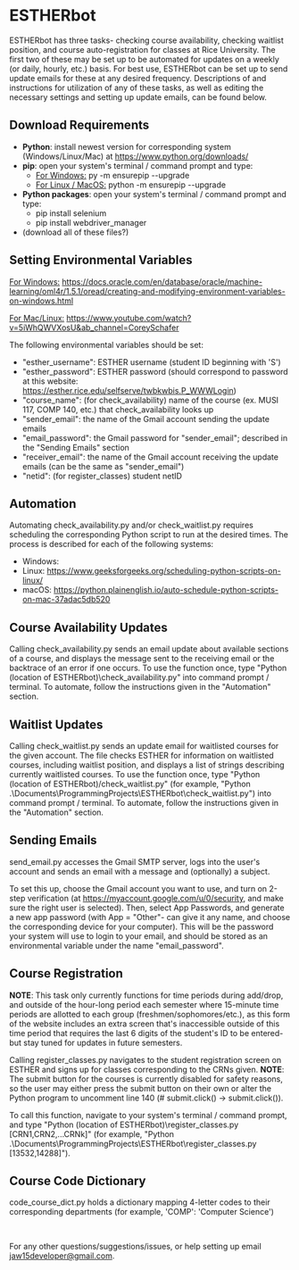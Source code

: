 # ESTHERbot
ESTHERbot has three tasks- checking course availability, checking waitlist position, and course auto-registration for classes at Rice University. The first two of these may be set up to be automated for updates on a weekly (or daily, hourly, etc.) basis. For best use, ESTHERbot can be set up to send update emails for these at any desired frequency. Descriptions of and instructions for utilization of any of these tasks, as well as editing the necessary settings and setting up update emails, can be found below.

## Download Requirements
* **Python**: install newest version for corresponding system (Windows/Linux/Mac) at https://www.python.org/downloads/
* **pip**: open your system's terminal / command prompt and type: 
  - <ins>For Windows:</ins> py -m ensurepip --upgrade
  - <ins>For Linux / MacOS:</ins> python -m ensurepip --upgrade
* **Python packages**: open your system's terminal / command prompt and type: 
  - pip install selenium
  - pip install webdriver_manager
* (download all of these files?)

## Setting Environmental Variables
<ins>For Windows:</ins> https://docs.oracle.com/en/database/oracle/machine-learning/oml4r/1.5.1/oread/creating-and-modifying-environment-variables-on-windows.html

<ins>For Mac/Linux:</ins> https://www.youtube.com/watch?v=5iWhQWVXosU&ab_channel=CoreySchafer

The following environmental variables should be set:
  - "esther_username": ESTHER username (student ID beginning with 'S')
  - "esther_password": ESTHER password (should correspond to password at this website: https://esther.rice.edu/selfserve/twbkwbis.P_WWWLogin)
  - "course_name": (for check_availability) name of the course (ex. MUSI 117, COMP 140, etc.) that check_availability looks up
  - "sender_email": the name of the Gmail account sending the update emails
  - "email_password": the Gmail password for "sender_email"; described in the "Sending Emails" section
  - "receiver_email": the name of the Gmail account receiving the update emails (can be the same as "sender_email")
  - "netid": (for register_classes) student netID

## Automation
Automating check_availability.py and/or check_waitlist.py requires scheduling the corresponding Python script to run at the desired times. The process is described for each of the following systems: 
* Windows: 
* Linux: https://www.geeksforgeeks.org/scheduling-python-scripts-on-linux/
* macOS: https://python.plainenglish.io/auto-schedule-python-scripts-on-mac-37adac5db520

## Course Availability Updates
Calling check_availability.py sends an email update about available sections of a course, and displays the message sent to the receiving email or the backtrace of an error if one occurs. To use the function once, type "Python (location of ESTHERbot)\check_availability.py" into command prompt / terminal. To automate, follow the instructions given in the "Automation" section.

## Waitlist Updates
Calling check_waitlist.py sends an update email for waitlisted courses for the given account. The file checks ESTHER for information on waitlisted courses, including waitlist position, and displays a list of strings describing currently waitlisted courses. To use the function once, type "Python (location of ESTHERbot)/check_waitlist.py" (for example, "Python .\Documents\ProgrammingProjects\ESTHERbot\check_waitlist.py") into command prompt / terminal. To automate, follow the instructions given in the "Automation" section.

## Sending Emails
send_email.py accesses the Gmail SMTP server, logs into the user's account and sends an email with a message and (optionally) a subject.

To set this up, choose the Gmail account you want to use, and turn on 2-step verification (at https://myaccount.google.com/u/0/security, and make sure the right user is selected). Then, select App Passwords, and generate a new app password (with App = "Other"- can give it any name, and choose the corresponding device for your computer). This will be the password your system will use to login to your email, and should be stored as an environmental variable under the name "email_password".

## Course Registration
**NOTE**: This task only currently functions for time periods during add/drop, and outside of the hour-long period each semester where 15-minute time periods are allotted to each group (freshmen/sophomores/etc.), as this form of the website includes an extra screen that's inaccessible outside of this time period that requires the last 6 digits of the student's ID to be entered- but stay tuned for updates in future semesters. 

Calling register_classes.py navigates to the student registration screen on ESTHER and signs up for classes corresponding to the CRNs given. **NOTE**: The submit button for the courses is currently disabled for safety reasons, so the user may either press the submit button on their own or alter the Python program to uncomment line 140 (# submit.click() -> submit.click()).

To call this function, navigate to your system's terminal / command prompt, and type "Python (location of ESTHERbot)\register_classes.py [CRN1,CRN2,...CRNk]" (for example, "Python .\Documents\ProgrammingProjects\ESTHERbot\register_classes.py [13532,14288]"). 

## Course Code Dictionary
code_course_dict.py holds a dictionary mapping 4-letter codes to their corresponding departments (for example, 'COMP': 'Computer Science')  

<p>&nbsp;</p>

For any other questions/suggestions/issues, or help setting up email jaw15developer@gmail.com.
